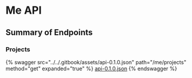 # Me API

## Summary of Endpoints

### Projects
{% swagger src="../../.gitbook/assets/api-0.1.0.json" path="/me/projects" method="get" expanded="true" %}
[api-0.1.0.json](<../../.gitbook/assets/api-0.1.0.json>)
{% endswagger %}
